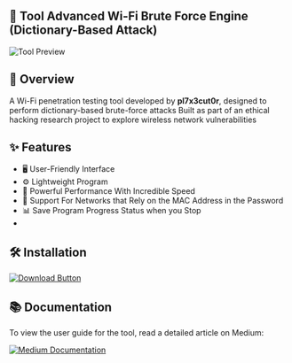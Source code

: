 ## 📡 Tool Advanced Wi-Fi Brute Force Engine (Dictionary-Based Attack)

![Tool Preview](https://miro.medium.com/v2/resize:fit:720/format:webp/1*UjrLYyHoyC111ytJGseLeg.png)

## 📌 Overview
A Wi-Fi penetration testing tool developed by **pl7x3cut0r**, designed to perform dictionary-based brute-force attacks
Built as part of an ethical hacking research project to explore wireless network vulnerabilities

## ✨ Features
- 🖥 User-Friendly Interface 
- ⚙️ Lightweight Program
- 🚀 Powerful Performance With Incredible Speed
- 📶 Support For Networks that Rely on the MAC Address in the Password
- 📊 Save Program Progress Status when you Stop
- 
## 🛠️ Installation
<p align="left">
  <a href="https://github.com/pl7x3cut0r/wifi-brute-force-attack/releases/download/1/wifi.exe">
    <img src="https://img.shields.io/badge/Download-WiFi_Storm_v3.1.0-green?style=for-the-badge&logo=windows" alt="Download Button"/>
  </a>  
</p> 

## 📚 Documentation
<div align="left">
  <p>To view the user guide for the tool, read a detailed article on Medium:</p>
  <a href="https://medium.com/@pl7x3cut0r/tool-advanced-wi-fi-brute-force-engine-dictionary-based-attack-5dfa9a567f2f" target="_blank">
    <img src="https://img.shields.io/badge/📖_Read_on_Medium-12100E?style=for-the-badge&logo=medium&logoColor=white" alt="Medium Documentation"/>
  </a>
</div>
